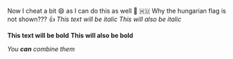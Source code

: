 Now I cheat a bit 😄 as I can do this as well 🥇 🇭🇺 Why the hungarian flag is not shown??? 👍
*This text will be italic*
_This will also be italic_

**This text will be bold**
__This will also be bold__

_You **can** combine them_
